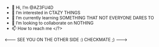 - 👋 Hi, I’m @AZ3FU4D
- 👀 I’m interested in CTAZY THINGS
- 🌱 I’m currently learning SOMETHING THAT NOT EVERYONE DARES TO
- 💞️ I’m looking to collaborate on NOTHING
- 📫 How to reach me </?>

<---
SEE YOU ON THE OTHER SIDE :) CHECKMATE ;)
--->
